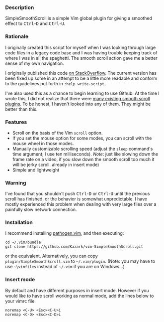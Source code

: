 ### Description

SimpleSmoothScroll is a simple Vim global plugin for giving a smoothed effect
to <kbd>Ctrl</kbd>-<kbd>D</kbd> and <kbd>Ctrl</kbd>-<kbd>U</kbd>.

### Rationale

I originally created this script for myself when I was looking through large
code files in a legacy code base and I was having trouble keeping track of
where I was in all the spaghetti. The smooth scroll action gave me a better
sense of my own navigation.

I originally published this code [on StackOverflow](http://stackoverflow.com/a/12201974/834176).
The current version has been fixed up some in an attempt to be a little more
readable and conform to the guidelines put forth in `:help write-script`.

I've also used this as a chance to begin learning to use Github. At the time I
wrote this, I did not realize that there were [many existing smooth scroll
plugins](http://www.vim.org/scripts/script_search_results.php?keywords=smooth+scroll&script_type=&order_by=rating&direction=descending&search=search).
To be honest, I haven't looked into any of them. They might be better than
this.

### Features

+ Scroll on the basis of the Vim `scroll` option.
+ If you set the mouse option for some modes, you can scroll with the mouse
  wheel in those modes.
+ Manually customizable scrolling speed (adjust the `sleep` command's time
  argument; I use ten milliseconds). *Note*: just like slowing down the frame
  rate on a video, if you slow down the smooth scroll too much it will be jerky
  scroll.
  already in insert mode)
+ Simple and lightweight

### Warning

I've found that you shouldn't push <kbd>Ctrl</kbd>-<kbd>D</kbd> or
<kbd>Ctrl</kbd>-<kbd>U</kbd> until the previous scroll has finished, or the
behavior is somewhat unpredictable. I have mostly experienced this problem when
dealing with very large files over a painfully slow network connection.

### Installation

I recommend installing [pathogen.vim](https://github.com/tpope/vim-pathogen),
and then executing:

    cd ~/.vim/bundle
    git clone https://github.com/Kazark/vim-SimpleSmoothScroll.git

or the equivalent. Alternatively, you can copy `plugin/SimpleSmoothScroll.vim`
to `~/.vim/plugin`. (Note: you may have to use `~\vimfiles` instead of
`~/.vim` if you are on Windows...)

### Insert mode

By default <C-D> and <C-U> have different purposes in insert mode. However if
you would like to have scroll working as normal mode, add the lines below to
your vimrc file.

```
noremap <C-U> <Esc><C-U>i
noremap <C-D> <Esc><C-D>i
```
